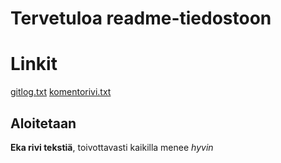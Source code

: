 # Tervetuloa readme-tiedostoon

# Linkit
[gitlog.txt](https://github.com/thefakejj/ot-harjoitustyo/blob/main/laskarit/viikko1/gitlog.txt)
[komentorivi.txt](https://github.com/thefakejj/ot-harjoitustyo/blob/main/laskarit/viikko1/komentorivi.txt)

## Aloitetaan
**Eka rivi tekstiä**, toivottavasti kaikilla menee _hyvin_
